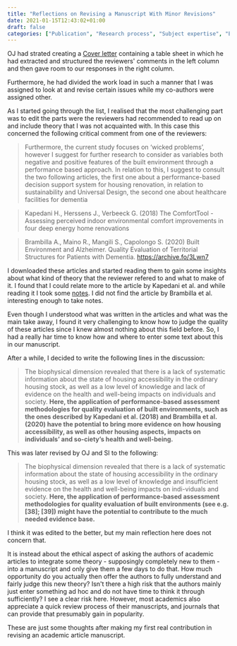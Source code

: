 ```yaml
---
title: "Reflections on Revising a Manuscript With Minor Revisions"
date: 2021-01-15T12:43:02+01:00
draft: false
categories: ["Publication", "Research process", "Subject expertise", "Ethical issues"]
---
```


OJ had strated creating a [Cover letter](/pdfs/210115-cover-letter.pdf) containing a table sheet in which he had extracted and structured the reviewers' comments in the left column and then gave room to our responses in the right column.

Furthermore, he had divided the work load in such a manner that I was assigned to look at and revise certain issues while my co-authors were assigned other. 

As I started going through the list, I realised that the most challenging part was to edit the parts were the reviewers had recommended to read up on and include theory that I was not acquainted with. In this case this concerned the following critical comment from one of the reviewers:

> Furthermore, the current study focuses on ‘wicked problems’, however I suggest for further research to consider as variables both negative and positive features of the built environment through a performance based approach. In relation to this, I suggest to consult the two following articles, the first one about a performance-based decision support system for housing renovation, in relation to sustainability and Universal Design, the second one about healthcare facilities for dementia


> Kapedani H., Herssens J., Verbeeck G. (2018) The ComfortTool - Assessing perceived indoor environmental comfort improvements in four deep energy home renovations


> Brambilla A., Maino R., Mangili S., Capolongo S. (2020) Built Environment and Alzheimer. Quality Evaluation of Territorial Structures for Patients with Dementia. <https://archive.fo/3Lwn7>

I downloaded these articles and started reading them to gain some insights about what kind of theory that the reviewer refered to and what to make of it. I found that I could relate more to the article by Kapedani et al. and while reading it I took some [notes](https://github.com/jfrogren/bibnotes/blob/master/kapedani2018.md). I did not find the article by Brambilla et al. interesting enough to take notes. 

Even though I understood what was written in the articles and what was the main take away, I found it very challenging to know how to judge the quality of these articles since I knew almost nothing about this field before. So, I had a really har time to know how and where to enter some text about this in our manuscript. 

After a while, I decided to write the following lines in the discussion:

> The biophysical dimension revealed that there is a lack of systematic information about the state of housing accessibility in the ordinary housing stock, as well as a low level of knowledge and lack of evidence on the health and well-being impacts on individuals and society. **Here, the application of performance-based assessment methodologies for quality evaluation of built environments, such as the ones described by Kapedani et al. (2018) and Brambilla et al. (2020) have the potential to bring more evidence on how housing accessibility, as well as other housing aspects, impacts on individuals’ and so-ciety’s health and well-being.**

This was later revised by OJ and SI to the following:

> The biophysical dimension revealed that there is a lack of systematic information about the state of housing accessibility in the ordinary housing stock, as well as a low level of knowledge and insufficient evidence on the health and well-being impacts on indi-viduals and society. **Here, the application of performance-based assessment methodologies for quality evaluation of built environments (see e.g. [38]; [39]) might have the potential to contribute to the much needed evidence base.**

I think it was edited to the better, but my main reflection here does not concern that. 

It is instead about the ethical aspect of asking the authors of academic articles to integrate some theory - supposingly completely new to them - into a manuscript and only give them a few days to do that. How much opportunity do you actually then offer the authors to fully understand and fairly judge this new theory? Isn't there a high risk that the authors mainly just enter something ad hoc and do not have time to think it through sufficiently? I see a clear risk here. However, most academics also appreciate a quick review process of their manuscripts, and journals that can provide that presumably gain in popularity. 

These are just some thoughts after making my first real contribution in revising an academic article manuscript.
